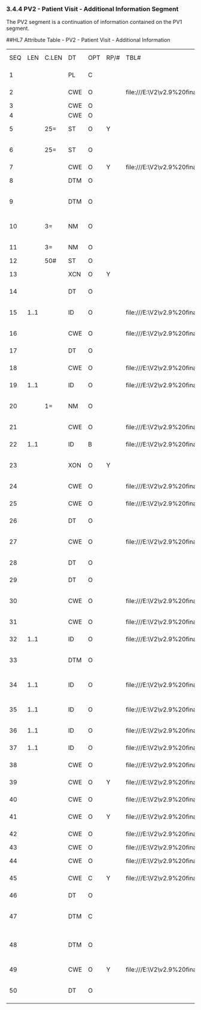 ### 3.4.4 PV2 - Patient Visit - Additional Information Segment

The PV2 segment is a continuation of information contained on the PV1 segment.

##HL7 Attribute Table - PV2 - Patient Visit - Additional Information

|     |     |     |     |     |     |     |     |     |
| --- | --- | --- | --- | --- | --- | --- | --- | --- |
| SEQ | LEN | C.LEN | DT | OPT | RP/# | TBL# | ITEM# | ELEMENT NAME |
| 1 |  |  | PL | C |  |  | 00181 | Prior Pending Location |
| 2 |  |  | CWE | O |  | file:///E:\V2\v2.9%20final%20Nov%20from%20Frank\V29_CH02C_Tables.docx#HL70129[0129] | 00182 | Accommodation Code |
| 3 |  |  | CWE | O |  |  | 00183 | Admit Reason |
| 4 |  |  | CWE | O |  |  | 00184 | Transfer Reason |
| 5 |  | 25= | ST | O | Y |  | 00185 | Patient Valuables |
| 6 |  | 25= | ST | O |  |  | 00186 | Patient Valuables Location |
| 7 |  |  | CWE | O | Y | file:///E:\V2\v2.9%20final%20Nov%20from%20Frank\V29_CH02C_Tables.docx#HL70130[0130] | 00187 | Visit User Code |
| 8 |  |  | DTM | O |  |  | 00188 | Expected Admit Date/Time |
| 9 |  |  | DTM | O |  |  | 00189 | Expected Discharge Date/Time |
| 10 |  | 3= | NM | O |  |  | 00711 | Estimated Length of Inpatient Stay |
| 11 |  | 3= | NM | O |  |  | 00712 | Actual Length of Inpatient Stay |
| 12 |  | 50# | ST | O |  |  | 00713 | Visit Description |
| 13 |  |  | XCN | O | Y |  | 00714 | Referral Source Code |
| 14 |  |  | DT | O |  |  | 00715 | Previous Service Date |
| 15 | 1..1 |  | ID | O |  | file:///E:\V2\v2.9%20final%20Nov%20from%20Frank\V29_CH02C_Tables.docx#HL70136[0136] | 00716 | Employment Illness Related Indicator |
| 16 |  |  | CWE | O |  | file:///E:\V2\v2.9%20final%20Nov%20from%20Frank\V29_CH02C_Tables.docx#HL70213[0213] | 00717 | Purge Status Code |
| 17 |  |  | DT | O |  |  | 00718 | Purge Status Date |
| 18 |  |  | CWE | O |  | file:///E:\V2\v2.9%20final%20Nov%20from%20Frank\V29_CH02C_Tables.docx#HL70214[0214] | 00719 | Special Program Code |
| 19 | 1..1 |  | ID | O |  | file:///E:\V2\v2.9%20final%20Nov%20from%20Frank\V29_CH02C_Tables.docx#HL70136[0136] | 00720 | Retention Indicator |
| 20 |  | 1= | NM | O |  |  | 00721 | Expected Number of Insurance Plans |
| 21 |  |  | CWE | O |  | file:///E:\V2\v2.9%20final%20Nov%20from%20Frank\V29_CH02C_Tables.docx#HL70215[0215] | 00722 | Visit Publicity Code |
| 22 | 1..1 |  | ID | B |  | file:///E:\V2\v2.9%20final%20Nov%20from%20Frank\V29_CH02C_Tables.docx#HL70136[0136] | 00723 | Visit Protection Indicator |
| 23 |  |  | XON | O | Y |  | 00724 | Clinic Organization Name |
| 24 |  |  | CWE | O |  | file:///E:\V2\v2.9%20final%20Nov%20from%20Frank\V29_CH02C_Tables.docx#HL70216[0216] | 00725 | Patient Status Code |
| 25 |  |  | CWE | O |  | file:///E:\V2\v2.9%20final%20Nov%20from%20Frank\V29_CH02C_Tables.docx#HL70217[0217] | 00726 | Visit Priority Code |
| 26 |  |  | DT | O |  |  | 00727 | Previous Treatment Date |
| 27 |  |  | CWE | O |  | file:///E:\V2\v2.9%20final%20Nov%20from%20Frank\V29_CH02C_Tables.docx#HL70112[0112] | 00728 | Expected Discharge Disposition |
| 28 |  |  | DT | O |  |  | 00729 | Signature on File Date |
| 29 |  |  | DT | O |  |  | 00730 | First Similar Illness Date |
| 30 |  |  | CWE | O |  | file:///E:\V2\v2.9%20final%20Nov%20from%20Frank\V29_CH02C_Tables.docx#HL70218[0218] | 00731 | Patient Charge Adjustment Code |
| 31 |  |  | CWE | O |  | file:///E:\V2\v2.9%20final%20Nov%20from%20Frank\V29_CH02C_Tables.docx#HL70219[0219] | 00732 | Recurring Service Code |
| 32 | 1..1 |  | ID | O |  | file:///E:\V2\v2.9%20final%20Nov%20from%20Frank\V29_CH02C_Tables.docx#HL70136[0136] | 00733 | Billing Media Code |
| 33 |  |  | DTM | O |  |  | 00734 | Expected Surgery Date and Time |
| 34 | 1..1 |  | ID | O |  | file:///E:\V2\v2.9%20final%20Nov%20from%20Frank\V29_CH02C_Tables.docx#HL70136[0136] | 00735 | Military Partnership Code |
| 35 | 1..1 |  | ID | O |  | file:///E:\V2\v2.9%20final%20Nov%20from%20Frank\V29_CH02C_Tables.docx#HL70136[0136] | 00736 | Military Non-Availability Code |
| 36 | 1..1 |  | ID | O |  | file:///E:\V2\v2.9%20final%20Nov%20from%20Frank\V29_CH02C_Tables.docx#HL70136[0136] | 00737 | Newborn Baby Indicator |
| 37 | 1..1 |  | ID | O |  | file:///E:\V2\v2.9%20final%20Nov%20from%20Frank\V29_CH02C_Tables.docx#HL70136[0136] | 00738 | Baby Detained Indicator |
| 38 |  |  | CWE | O |  | file:///E:\V2\v2.9%20final%20Nov%20from%20Frank\V29_CH02C_Tables.docx#HL70430[0430] | 01543 | Mode of Arrival Code |
| 39 |  |  | CWE | O | Y | file:///E:\V2\v2.9%20final%20Nov%20from%20Frank\V29_CH02C_Tables.docx#HL70431[0431] | 01544 | Recreational Drug Use Code |
| 40 |  |  | CWE | O |  | file:///E:\V2\v2.9%20final%20Nov%20from%20Frank\V29_CH02C_Tables.docx#HL70432[0432] | 01545 | Admission Level of Care Code |
| 41 |  |  | CWE | O | Y | file:///E:\V2\v2.9%20final%20Nov%20from%20Frank\V29_CH02C_Tables.docx#HL70433[0433] | 01546 | Precaution Code |
| 42 |  |  | CWE | O |  | file:///E:\V2\v2.9%20final%20Nov%20from%20Frank\V29_CH02C_Tables.docx#HL70434[0434] | 01547 | Patient Condition Code |
| 43 |  |  | CWE | O |  | file:///E:\V2\v2.9%20final%20Nov%20from%20Frank\V29_CH02C_Tables.docx#HL70315[0315] | 00759 | Living Will Code |
| 44 |  |  | CWE | O |  | file:///E:\V2\v2.9%20final%20Nov%20from%20Frank\V29_CH02C_Tables.docx#HL70316[0316] | 00760 | Organ Donor Code |
| 45 |  |  | CWE | C | Y | file:///E:\V2\v2.9%20final%20Nov%20from%20Frank\V29_CH02C_Tables.docx#HL70435[0435] | 01548 | Advance Directive Code |
| 46 |  |  | DT | O |  |  | 01549 | Patient Status Effective Date |
| 47 |  |  | DTM | C |  |  | 01550 | Expected LOA Return Date/Time |
| 48 |  |  | DTM | O |  |  | 01841 | Expected Pre-admission Testing Date/Time |
| 49 |  |  | CWE | O | Y | file:///E:\V2\v2.9%20final%20Nov%20from%20Frank\V29_CH02C_Tables.docx#HL70534[0534] | 01842 | Notify Clergy Code |
| 50 |  |  | DT | O |  |  | 02141 | Advance Directive Last Verified Date |
